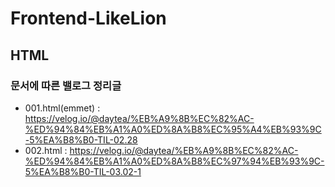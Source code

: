 # Frontend-LikeLion

## HTML

### 문서에 따른 밸로그 정리글
* 001.html(emmet) : https://velog.io/@daytea/%EB%A9%8B%EC%82%AC-%ED%94%84%EB%A1%A0%ED%8A%B8%EC%95%A4%EB%93%9C-5%EA%B8%B0-TIL-02.28
* 002.html : https://velog.io/@daytea/%EB%A9%8B%EC%82%AC-%ED%94%84%EB%A1%A0%ED%8A%B8%EC%97%94%EB%93%9C-5%EA%B8%B0-TIL-03.02-1
